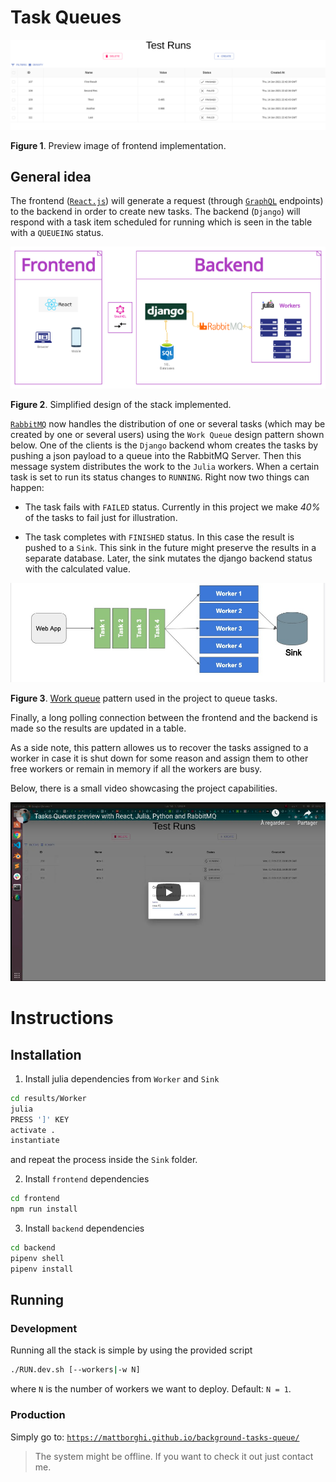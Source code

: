 # Task Queues

![imag](./assets/preview.png)

**Figure 1**. Preview image of frontend implementation.

## General idea

The frontend ([`React.js`](reactjs.org)) will generate a request (through [`GraphQL`](https://graphql.org/) endpoints) to the backend in order to create new tasks. The backend (`Django`) will respond with a task item scheduled for running which is seen in the table with a `QUEUEING` status. 

[![imag](./assets/stack.png)](creately.com)

**Figure 2**. Simplified design of the stack implemented.

[`RabbitMQ`](https://www.rabbitmq.com/) now handles the distribution of one or several tasks (which may be created by one or several users) using the `Work Queue` design pattern shown below. One of the clients is the `Django` backend whom creates the tasks by pushing a json payload to a queue into the RabbitMQ Server. Then this message system distributes the work to the `Julia` workers. When a certain task is set to run its status changes to `RUNNING`. Right now two things can happen:

- The task fails with `FAILED` status. Currently in this project we make *40%* of the tasks to fail just for illustration.

- The task completes with `FINISHED` status. In this case the result is pushed to a `Sink`. This sink in the future might preserve the results in a separate database. Later, the sink mutates the django backend status with the calculated value.

![rabbit](./assets/rabbit.jpg)

**Figure 3**. [Work queue](https://www.rabbitmq.com/tutorials/tutorial-two-python.html) pattern used in the project to queue tasks.

Finally, a long polling connection between the frontend and the backend is made so the results are updated in a table.

As a side note, this pattern allowes us to recover the tasks assigned to a worker in case it is shut down for some reason and assign them to other free workers or remain in memory if all the workers are busy.

Below, there is a small video showcasing the project capabilities.

[![Video Preview](./assets/preview_video.png)](https://youtu.be/8aVgLDDIEdg)

# Instructions 

## Installation

1. Install julia dependencies from `Worker` and `Sink`

```sh
cd results/Worker
julia
PRESS ']' KEY
activate .
instantiate
```

and repeat the process inside the `Sink` folder.

2. Install `frontend` dependencies

```sh
cd frontend
npm run install
```

3. Install `backend` dependencies

```sh
cd backend
pipenv shell
pipenv install
```

## Running 

### Development

Running all the stack is simple by using the provided script

```sh
./RUN.dev.sh [--workers|-w N]
```

where `N` is the number of workers we want to deploy. Default: `N = 1`.

### Production

Simply go to:
[```https://mattborghi.github.io/background-tasks-queue/```](https://mattborghi.github.io/background-tasks-queue/)

> The system might be offline. If you want to check it out just contact me.